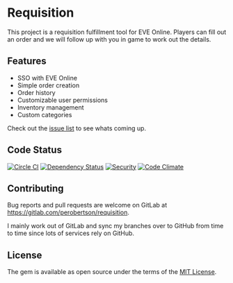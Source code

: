 # Requisition

This project is a requisition fulfillment tool for EVE Online.
Players can fill out an order and we will follow up with you in game to work out the details.

## Features

- SSO with EVE Online
- Simple order creation
- Order history
- Customizable user permissions
- Inventory management
- Custom categories

Check out the [issue list](https://gitlab.com/perobertson/requisition/issues) to see whats coming up.


## Code Status

[![Circle CI](https://circleci.com/gh/perobertson/requisition.svg?style=shield)](https://circleci.com/gh/perobertson/requisition)
[![Dependency Status](https://gemnasium.com/perobertson/requisition.svg)](https://gemnasium.com/perobertson/requisition)
[![Security](https://hakiri.io/github/perobertson/requisition/develop.svg)](https://hakiri.io/github/perobertson/requisition/develop)
[![Code Climate](https://codeclimate.com/github/perobertson/requisition/badges/gpa.svg)](https://codeclimate.com/github/perobertson/requisition)


## Contributing

Bug reports and pull requests are welcome on GitLab at https://gitlab.com/perobertson/requisition.

I mainly work out of GitLab and sync my branches over to GitHub from time to time since lots of services rely on GitHub.

## License

The gem is available as open source under the terms of the [MIT License](http://opensource.org/licenses/MIT).
